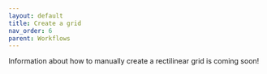 ```yaml
---
layout: default
title: Create a grid
nav_order: 6
parent: Workflows
---
```

Information about how to manually create a rectilinear grid is coming soon!
<!--
This can be done to create blank rectilinear grids. If the grid is not rectilinear:

- if it has a paper map index: [scan and trace](#)
- if it does not have a paper map index, but it does have lat long at the corners: [create spreadsheet with lat and long columns](#)
- if it does not have a paper index nor a lat long at the corners, then use geojson.io or QGIS to [create the index manually](#)
-->
